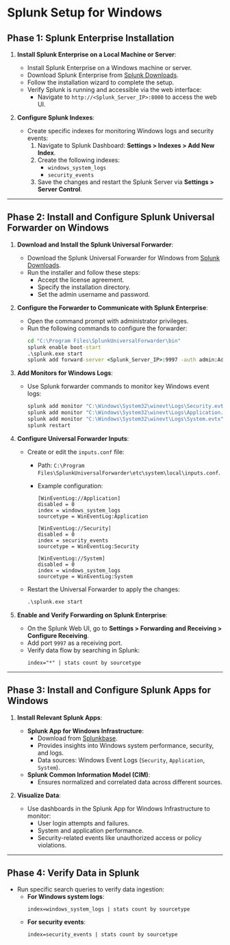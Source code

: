# Splunk Setup for Windows

## **Phase 1: Splunk Enterprise Installation**

1. **Install Splunk Enterprise on a Local Machine or Server**:

   - Install Splunk Enterprise on a Windows machine or server.
   - Download Splunk Enterprise from [Splunk Downloads](https://www.splunk.com/en_us/download.html).
   - Follow the installation wizard to complete the setup.
   - Verify Splunk is running and accessible via the web interface:
     - Navigate to `http://<Splunk_Server_IP>:8000` to access the web UI.

2. **Configure Splunk Indexes**:
   - Create specific indexes for monitoring Windows logs and security events:
     1. Navigate to Splunk Dashboard: **Settings > Indexes > Add New Index**.
     2. Create the following indexes:
        - `windows_system_logs`
        - `security_events`
     3. Save the changes and restart the Splunk Server via **Settings > Server Control**.

---

## **Phase 2: Install and Configure Splunk Universal Forwarder on Windows**

1. **Download and Install the Splunk Universal Forwarder**:

   - Download the Splunk Universal Forwarder for Windows from [Splunk Downloads](https://www.splunk.com/en_us/download/universal-forwarder.html).
   - Run the installer and follow these steps:
     - Accept the license agreement.
     - Specify the installation directory.
     - Set the admin username and password.

2. **Configure the Forwarder to Communicate with Splunk Enterprise**:

   - Open the command prompt with administrator privileges.
   - Run the following commands to configure the forwarder:
     ```cmd
     cd "C:\Program Files\SplunkUniversalForwarder\bin"
     splunk enable boot-start
     .\splunk.exe start
     splunk add forward-server <Splunk_Server_IP>:9997 -auth admin:Admin@123
     ```

3. **Add Monitors for Windows Logs**:

   - Use Splunk forwarder commands to monitor key Windows event logs:
     ```cmd
     splunk add monitor "C:\Windows\System32\winevt\Logs\Security.evtx"
     splunk add monitor "C:\Windows\System32\winevt\Logs\Application.evtx"
     splunk add monitor "C:\Windows\System32\winevt\Logs\System.evtx"
     splunk restart
     ```

4. **Configure Universal Forwarder Inputs**:

   - Create or edit the `inputs.conf` file:

     - Path: `C:\Program Files\SplunkUniversalForwarder\etc\system\local\inputs.conf`.
     - Example configuration:

       ```plaintext
       [WinEventLog://Application]
       disabled = 0
       index = windows_system_logs
       sourcetype = WinEventLog:Application

       [WinEventLog://Security]
       disabled = 0
       index = security_events
       sourcetype = WinEventLog:Security

       [WinEventLog://System]
       disabled = 0
       index = windows_system_logs
       sourcetype = WinEventLog:System
       ```

   - Restart the Universal Forwarder to apply the changes:
     ```cmd
     .\splunk.exe start
     ```

5. **Enable and Verify Forwarding on Splunk Enterprise**:
   - On the Splunk Web UI, go to **Settings > Forwarding and Receiving > Configure Receiving**.
   - Add port `9997` as a receiving port.
   - Verify data flow by searching in Splunk:
     ```plaintext
     index="*" | stats count by sourcetype
     ```

---

## **Phase 3: Install and Configure Splunk Apps for Windows**

1. **Install Relevant Splunk Apps**:

   - **Splunk App for Windows Infrastructure**:
     - Download from [Splunkbase](https://splunkbase.splunk.com/).
     - Provides insights into Windows system performance, security, and logs.
     - Data sources: Windows Event Logs (`Security`, `Application`, `System`).
   - **Splunk Common Information Model (CIM)**:
     - Ensures normalized and correlated data across different sources.

2. **Visualize Data**:
   - Use dashboards in the Splunk App for Windows Infrastructure to monitor:
     - User login attempts and failures.
     - System and application performance.
     - Security-related events like unauthorized access or policy violations.

---

## **Phase 4: Verify Data in Splunk**

- Run specific search queries to verify data ingestion:
  - **For Windows system logs**:
    ```plaintext
    index=windows_system_logs | stats count by sourcetype
    ```
  - **For security events**:
    ```plaintext
    index=security_events | stats count by sourcetype
    ```

